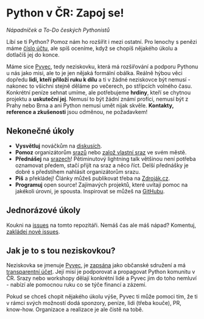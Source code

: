 # Python v ČR: Zapoj se!

_Nápadníček a To-Do českých Pythonistů_

Líbí se ti Python? Pomoz nám ho rozšířit i mezi ostatní. Pro lenochy s penězi máme [číslo účtu](https://www.fio.cz/ib2/transparent?a=2600260438), ale spíš oceníme, když se chopíš nějakého úkolu a dotlačíš jej do konce.

Máme sice [Pyvec](http://pyvec.org/), tedy neziskovku, která má rozšiřování a podporu Pythonu u nás jako misi, ale to je jen nějaká formální obálka. Reálně hýbou věci dopředu **lidi, kteří přiloží ruku k dílu** a ti v žádné neziskovce být nemusí - nakonec to všichni stejně děláme po večerech, po střípcích volného času. Konkrétní peníze sehnat umíme, ale potřebujeme **hrdiny**, kteří se chytnou projektu a **uskuteční jej**. Nemusí to být žádní známí profíci, nemusí být z Prahy nebo Brna a ani Python nemusí umět nijak skvěle. **Kontakty, reference a zkušenosti** jsou odměnou, ne požadavkem! 

## Nekonečné úkoly

- **Vysvětluj** nováčkům na [diskusích](http://python.cz/#komunikace).
- **Pomoz** organizátorům [srazů](http://python.cz/#srazy) nebo [založ vlastní sraz](http://pyvec-guide.readthedocs.org/guides/meetup.html) ve svém městě.
- **Přednášej** na [srazech](http://pyvo.cz/)! Pětiminutový lightning talk většinou není potřeba oznamovat předem, stačí přijít na sraz a něco říct. Delší přednášky je dobré s předstihem nahlásit organizátorům srazu.
- **Piš** a překládej! Články můžeš publikovat třeba na [Zdroják.cz](http://www.zdrojak.cz/n/python/).
- **Programuj** open source! Zajímavých projektů, které uvítají pomoc na jakékoli úrovni, je spousta. Inspirovat se můžeš na [GitHubu](https://github.com/trending?l=python).

## Jednorázové úkoly

Koukni na [issues](https://github.com/pyvec/zapojse/issues) na tomto repozitáři. Nemáš čas ale máš nápad? Komentuj, [zakládej nové issues](https://github.com/pyvec/zapojse/issues/new).

## Jak je to s tou neziskovkou?

Neziskovka se jmenuje [Pyvec](http://pyvec.org/), je [zapsána](http://wwwinfo.mfcr.cz/cgi-bin/ares/darv_res.cgi?ico=22746668&jazyk=cz&xml=1) jako občanské sdružení a má [transparentní účet](https://www.fio.cz/scgi-bin/hermes/dz-transparent.cgi?ID_ucet=2600260438). Její misí je podporovat a propagovat Python komunitu v ČR. Srazy nebo workshopy dělají konkrétní lidé a Pyvec jim do toho nemluví - nabízí ale pomocnou ruku co se týče financí a zázemí.

Pokud se chceš chopit nějakého úkolu výše, Pyvec ti může pomoci tím, že ti v rámci svých možností dodá sponzory, peníze, lidi (třeba kouče), PR, know-how. Organizace a realizace je ale čistě na tobě.

